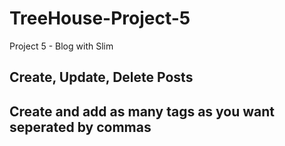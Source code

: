 # TreeHouse-Project-5
 Project 5 - Blog with Slim

## Create, Update, Delete Posts ##
## Create and add as many tags as you want seperated by commas ##